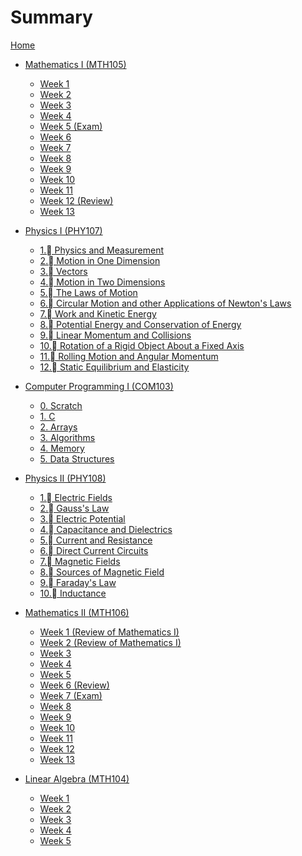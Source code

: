 # Summary

[Home](index.md)

- [Mathematics I (MTH105)](MTH105/index.md)
    - [Week 1]()
    - [Week 2](MTH105/week_2.md)
    - [Week 3](MTH105/week_3.md)
    - [Week 4](MTH105/week_4.md)
    - [Week 5 (Exam)]()
    - [Week 6](MTH105/week_6.md)
    - [Week 7](MTH105/week_7.md)
    - [Week 8](MTH105/week_8.md)
    - [Week 9](MTH105/week_9.md)
    - [Week 10](MTH105/week_10.md)
    - [Week 11](MTH105/week_11.md)
    - [Week 12 (Review)]()
    - [Week 13](MTH105/week_13.md)

- [Physics I (PHY107)](PHY107/index.md)
    - [1. Physics and Measurement]()
    - [2. Motion in One Dimension]()
    - [3. Vectors]()
    - [4. Motion in Two Dimensions]()
    - [5. The Laws of Motion]()
    - [6. Circular Motion and other Applications of Newton's Laws]()
    - [7. Work and Kinetic Energy]()
    - [8. Potential Energy and Conservation of Energy]()
    - [9. Linear Momentum and Collisions]()
    - [10. Rotation of a Rigid Object About a Fixed Axis]()
    - [11. Rolling Motion and Angular Momentum]()
    - [12. Static Equilibrium and Elasticity]()

- [Computer Programming I (COM103)](COM103/index.md)
    - [0. Scratch](COM103/0_scratch.md)
    - [1. C](COM103/1_c.md)
    - [2. Arrays](COM103/2_arrays.md)
    - [3. Algorithms](COM103/3_lgorithms.md)
    - [4. Memory](COM103/4_memory.md)
    - [5. Data Structures](COM103/5_data_structures.md)

- [Physics II (PHY108)](PHY108/index.md)
    - [1. Electric Fields](PHY108/1_electric_fields.md)
    - [2. Gauss's Law](PHY108/2_gausss_law.md)
    - [3. Electric Potential](PHY108/3_electric_potential.md)
    - [4. Capacitance and Dielectrics](PHY108/4_capacitance_and_eielectrics.md)
    - [5. Current and Resistance](PHY108/5_current_and_resistance.md)
    - [6. Direct Current Circuits](PHY108/6_direct_current_circuits.md)
    - [7. Magnetic Fields](PHY108/7_magnetic_fields.md)
    - [8. Sources of Magnetic Field](PHY108/8_sources_of_magnetic_field.md)
    - [9. Faraday's Law](PHY108/9_faradays_law.md)
    - [10. Inductance](PHY108/10_inductance.md)


- [Mathematics II (MTH106)](MTH106/index.md)
    - [Week 1 (Review of Mathematics I)]()
    - [Week 2 (Review of Mathematics I)]()
    - [Week 3](MTH106/week_3.md)
    - [Week 4](MTH106/week_4.md)
    - [Week 5](MTH106/week_5.md)
    - [Week 6 (Review)]()
    - [Week 7 (Exam)]()
    - [Week 8](MTH106/week_8.md)
    - [Week 9](MTH106/week_9.md)
    - [Week 10](MTH106/week_10.md)
    - [Week 11](MTH106/week_11.md)
    - [Week 12](MTH106/week_12.md)
    - [Week 13](MTH106/week_13.md)


- [Linear Algebra (MTH104)](MTH104/index.md)
    - [Week 1](MTH104/week_1.md)
    - [Week 2](MTH104/week_2.md)
    - [Week 3](MTH104/week_3.md)
    - [Week 4](MTH104/week_4.md)
    - [Week 5](MTH104/week_5.md)

